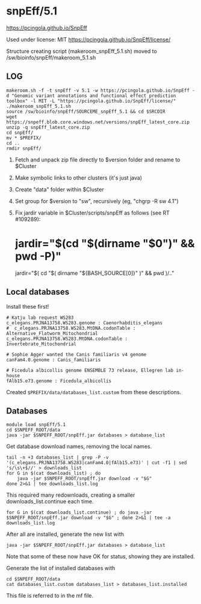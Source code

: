 snpEff/5.1
========================

<https://pcingola.github.io/SnpEff>

Used under license:
MIT
<https://pcingola.github.io/SnpEff/license/>

Structure creating script (makeroom_snpEff_5.1.sh) moved to /sw/bioinfo/snpEff/makeroom_5.1.sh

LOG
---

    makeroom.sh -f -t snpEff -v 5.1 -w https://pcingola.github.io/SnpEff -d "Genomic variant annotations and functional effect prediction toolbox" -l MIT -L "https://pcingola.github.io/SnpEff/license/"
    ./makeroom_snpEff_5.1.sh 
    source /sw/bioinfo/snpEff/SOURCEME_snpEff_5.1 && cd $SRCDIR
    wget https://snpeff.blob.core.windows.net/versions/snpEff_latest_core.zip
    unzip -q snpEff_latest_core.zip 
    cd snpEff/
    mv * $PREFIX/
    cd ..
    rmdir snpEff/



1. Fetch and unpack zip file directly to $version folder and rename to $Cluster
2. Make symbolic links to other clusters (it's just java)
3. Create "data" folder within $Cluster
4. Set group for $version to "sw", recursively (eg, "chgrp -R sw 4.1")
5. Fix jardir variable in $Cluster/scripts/snpEff as follows (see RT #109289):

    # jardir="$(cd "$(dirname "$0")" && pwd -P)"
    jardir="$( cd "$( dirname "${BASH_SOURCE[0]}" )" && pwd )/.."


Local databases
---------------

Install these first!

    # Katju lab request WS283
    c_elegans.PRJNA13758.WS283.genome : Caenorhabditis_elegans
    #  c_elegans.PRJNA13758.WS283.MtDNA.codonTable : Alternative_Flatworm_Mitochondrial
    c_elegans.PRJNA13758.WS283.MtDNA.codonTable : Invertebrate_Mitochondrial

    # Sophie Agger wanted the Canis familiaris v4 genome
    canFam4.0.genome : Canis_familiaris

    # Ficedula albicollis genome ENSEMBLE 73 release, Ellegren lab in-house
    fAlb15.e73.genome : Ficedula_albicollis

Created `$PREFIX/data/databases_list.custom` from these descriptions.

Databases
---------

    module load snpEff/5.1
    cd $SNPEFF_ROOT/data
    java -jar $SNPEFF_ROOT/snpEff.jar databases > database_list

Get database download names, removing the local names.

    tail -n +3 databases_list | grep -P -v '(c_elegans.PRJNA13758.WS283|canFam4.0|fAlb15.e73)' | cut -f1 | sed 's/\s\+$//' > downloads_list
    for G in $(cat downloads_list) ; do
        java -jar $SNPEFF_ROOT/snpEff.jar download -v "$G" 
    done 2>&1 | tee downloads_list.log

This required many redownloads, creating a smaller downloads_list.continue each time.

    for G in $(cat downloads_list.continue) ; do java -jar $SNPEFF_ROOT/snpEff.jar download -v "$G" ; done 2>&1 | tee -a downloads_list.log

After all are installed, generate the new list with

    java -jar $SNPEFF_ROOT/snpEff.jar databases > database_list

Note that some of these now have OK for status, showing they are installed.

Generate the list of installed databases with

    cd $SNPEFF_ROOT/data
    cat databases_list.custom databases_list > databases_list.installed

This file is referred to in the mf file.
